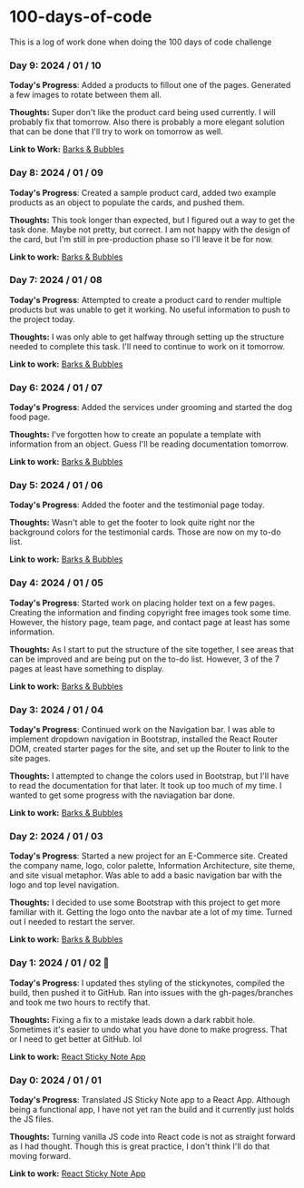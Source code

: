 # 100-days-of-code
This is a log of work done when doing the 100 days of code challenge

### Day 9: 2024 / 01 / 10

**Today's Progress**: Added a products to fillout one of the pages. Generated a few images to rotate between them all.

**Thoughts:** Super don't like the product card being used currently. I will probably fix that tomorrow. Also there is probably a more elegant solution that can be done that I'll try to work on tomorrow as well.

**Link to Work:** [Barks & Bubbles](https://github.com/Caius-Scipio/barks-bubbles)

### Day 8: 2024 / 01 / 09

**Today's Progress**: Created a sample product card, added two example products as an object to populate the cards, and pushed them.

**Thoughts:** This took longer than expected, but I figured out a way to get the task done. Maybe not pretty, but correct. I am not happy with the design of the card, but I'm still in pre-production phase so I'll leave it be for now.

**Link to work:** [Barks & Bubbles](https://github.com/Caius-Scipio/barks-bubbles)

### Day 7: 2024 / 01 / 08

**Today's Progress**: Attempted to create a product card to render multiple products but was unable to get it working. No useful information to push to the project today.

**Thoughts:** I was only able to get halfway through setting up the structure needed to complete this task. I'll need to continue to work on it tomorrow.

**Link to work:** [Barks & Bubbles](https://github.com/Caius-Scipio/barks-bubbles)

### Day 6: 2024 / 01 / 07

**Today's Progress**: Added the services under grooming and started the dog food page.

**Thoughts:** I've forgotten how to create an populate a template with information from an object. Guess I'll be reading documentation tomorrow.

**Link to work:** [Barks & Bubbles](https://github.com/Caius-Scipio/barks-bubbles)

### Day 5: 2024 / 01 / 06

**Today's Progress**: Added the footer and the testimonial page today.

**Thoughts:** Wasn't able to get the footer to look quite right nor the background colors for the testimonial cards. Those are now on my to-do list.

**Link to work:** [Barks & Bubbles](https://github.com/Caius-Scipio/barks-bubbles)

### Day 4: 2024 / 01 / 05

**Today's Progress**: Started work on placing holder text on a few pages. Creating the information and finding copyright free images took some time. However, the history page, team page, and contact page at least has some information.

**Thoughts:** As I start to put the structure of the site together, I see areas that can be improved and are being put on the to-do list. However, 3 of the 7 pages at least have something to display.

**Link to work:** [Barks & Bubbles](https://github.com/Caius-Scipio/barks-bubbles)

### Day 3: 2024 / 01 / 04

**Today's Progress**: Continued work on the Navigation bar. I was able to implement dropdown navigation in Bootstrap, installed the React Router DOM, created starter pages for the site, and set up the Router to link to the site pages.

**Thoughts:** I attempted to change the colors used in Bootstrap, but I'll have to read the documentation for that later. It took up too much of my time. I wanted to get some progress with the naviagation bar done.

**Link to work:** [Barks & Bubbles](https://github.com/Caius-Scipio/barks-bubbles)

### Day 2: 2024 / 01 / 03

**Today's Progress**: Started a new project for an E-Commerce site. Created the company name, logo, color palette, Information Architecture, site theme, and site visual metaphor. Was able to add a basic navigation bar with the logo and top level navigation. 

**Thoughts:** I decided to use some Bootstrap with this project to get more familiar with it. Getting the logo onto the navbar ate a lot of my time. Turned out I needed to restart the server.

**Link to work:** [Barks & Bubbles](https://github.com/Caius-Scipio/barks-bubbles)

### Day 1: 2024 / 01 / 02 🎉

**Today's Progress**: I updated thes styling of the stickynotes, compiled the build, then pushed it to GitHub. Ran into issues with the gh-pages/branches and took me two hours to rectify that.

**Thoughts:** Fixing a fix to a mistake leads down a dark rabbit hole. Sometimes it's easier to undo what you have done to make progress. That or I need to get better at GitHub. lol

**Link to work:** [React Sticky Note App](https://github.com/Caius-Scipio/sticky-notes)

### Day 0: 2024 / 01 / 01

**Today's Progress**: Translated JS Sticky Note app to a React App. Although being a functional app, I have not yet ran the build and it currently just holds the JS files.

**Thoughts:** Turning vanilla JS code into React code is not as straight forward as I had thought. Though this is great practice, I don't think I'll do that moving forward.

**Link to work:** [React Sticky Note App](https://github.com/Caius-Scipio/sticky-notes)

